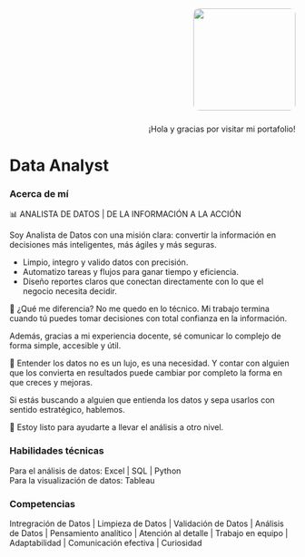 <div align="right">
<img src="data:image/png;base64,iVBORw0KGgoAAAANSUhEUgAAATUAAADzCAYAAADn2YEZAAAho0lEQVR4nO3de1SUZeIH8O8wzAwwgHnLQvAKKtbqumoSAmKIgsAiWm1rt60l/ZXbWtu661qtubVF67pJtplG7qabXQUVkMEbiJcoc61+vwIFRRIp88ZFLnOD3x800wwzwMvLMDO8fD/ndE68l..." width="180px" style="border-radius:10px; margin-bottom: 10px;">
<p>¡Hola y gracias por visitar mi portafolio!<br>
</div>

# Data Analyst

### Acerca de mí
📊 ANALISTA DE DATOS | DE LA INFORMACIÓN A LA ACCIÓN

Soy Analista de Datos con una misión clara:
convertir la información en decisiones más inteligentes, más ágiles y más seguras.

- Limpio, integro y valido datos con precisión.
- Automatizo tareas y flujos para ganar tiempo y eficiencia.
- Diseño reportes claros que conectan directamente con lo que el negocio necesita decidir.

🎯 ¿Qué me diferencia?
No me quedo en lo técnico. Mi trabajo termina cuando tú puedes tomar decisiones con total confianza en la información.

Además, gracias a mi experiencia docente, sé comunicar lo complejo de forma simple, accesible y útil.

🧠 Entender los datos no es un lujo, es una necesidad.
Y contar con alguien que los convierta en resultados puede cambiar por completo la forma en que creces y mejoras.

Si estás buscando a alguien que entienda los datos y sepa usarlos con sentido estratégico, hablemos.

📩 Estoy listo para ayudarte a llevar el análisis a otro nivel.

### Habilidades técnicas
Para el análisis de datos: Excel | SQL | Python  
Para la visualización de datos: Tableau

### Competencias
Intregración de Datos | Limpieza de Datos | Validación de Datos | Análisis de Datos | Pensamiento analítico | Atención al detalle | Trabajo en equipo | Adaptabilidad | Comunicación efectiva | Curiosidad 

